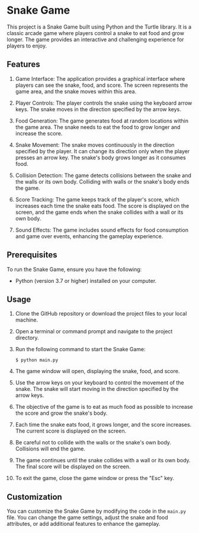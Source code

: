 # Snake Game

This project is a Snake Game built using Python and the Turtle library. It is a classic arcade game where players control a snake to eat food and grow longer. The game provides an interactive and challenging experience for players to enjoy.

## Features

1. Game Interface: The application provides a graphical interface where players can see the snake, food, and score. The screen represents the game area, and the snake moves within this area.

2. Player Controls: The player controls the snake using the keyboard arrow keys. The snake moves in the direction specified by the arrow keys.

3. Food Generation: The game generates food at random locations within the game area. The snake needs to eat the food to grow longer and increase the score.

4. Snake Movement: The snake moves continuously in the direction specified by the player. It can change its direction only when the player presses an arrow key. The snake's body grows longer as it consumes food.

5. Collision Detection: The game detects collisions between the snake and the walls or its own body. Colliding with walls or the snake's body ends the game.

6. Score Tracking: The game keeps track of the player's score, which increases each time the snake eats food. The score is displayed on the screen, and the game ends when the snake collides with a wall or its own body.

7. Sound Effects: The game includes sound effects for food consumption and game over events, enhancing the gameplay experience.

## Prerequisites

To run the Snake Game, ensure you have the following:

- Python (version 3.7 or higher) installed on your computer.

## Usage

1. Clone the GitHub repository or download the project files to your local machine.

2. Open a terminal or command prompt and navigate to the project directory.

3. Run the following command to start the Snake Game:
   ```
   $ python main.py
   ```

4. The game window will open, displaying the snake, food, and score.

5. Use the arrow keys on your keyboard to control the movement of the snake. The snake will start moving in the direction specified by the arrow keys.

6. The objective of the game is to eat as much food as possible to increase the score and grow the snake's body.

7. Each time the snake eats food, it grows longer, and the score increases. The current score is displayed on the screen.

8. Be careful not to collide with the walls or the snake's own body. Collisions will end the game.

9. The game continues until the snake collides with a wall or its own body. The final score will be displayed on the screen.

10. To exit the game, close the game window or press the "Esc" key.

## Customization

You can customize the Snake Game by modifying the code in the `main.py` file. You can change the game settings, adjust the snake and food attributes, or add additional features to enhance the gameplay.
